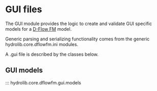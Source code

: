 # GUI files
The GUI module provides the logic to create and validate GUI specific models for a [D-Flow FM](glossary.md#d-flow-fm) model.

Generic parsing and serializing functionality comes from the generic hydrolib.core.dflowfm.ini modules.

A .gui file is described by the classes below.

## GUI models

::: hydrolib.core.dflowfm.gui.models